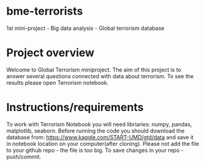 # bme-terrorists
1st mini-project - Big data analysis - Global terrorism database
# Project overview
Welcome to Global Terrorism miniproject. The aim of this project is to answer several questions connected with data about terrorism. To see the results please open Terrorism notebook.
# Instructions/requirements
To work with Terrorism Notebook you will need libriaries: numpy, pandas, matplotlib, seaborn. Before running the code you should download the database from: https://www.kaggle.com/START-UMD/gtd/data and save it in notebook location on your computer(after cloning). Please not add the file to your github repo - the file is too big. 
To save changes in your repo - push/commit. 
